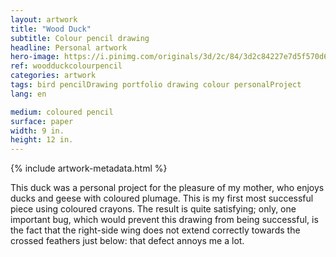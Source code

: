 ```yaml
---
layout: artwork
title: "Wood Duck"
subtitle: Colour pencil drawing
headline: Personal artwork
hero-image: https://i.pinimg.com/originals/3d/2c/84/3d2c84227e7d5f570d6df91d54cd5f96.jpg
ref: woodduckcolourpencil
categories: artwork
tags: bird pencilDrawing portfolio drawing colour personalProject
lang: en

medium: coloured pencil
surface: paper
width: 9 in.
height: 12 in.
---
```

{% include artwork-metadata.html %}

This duck was a personal project for the pleasure of my mother, who enjoys ducks and geese with coloured plumage. This is my first most successful piece using coloured crayons. The result is quite satisfying; only, one important bug, which would prevent this drawing from being successful, is the fact that the right-side wing does not extend correctly towards the crossed feathers just below: that defect annoys me a lot.

